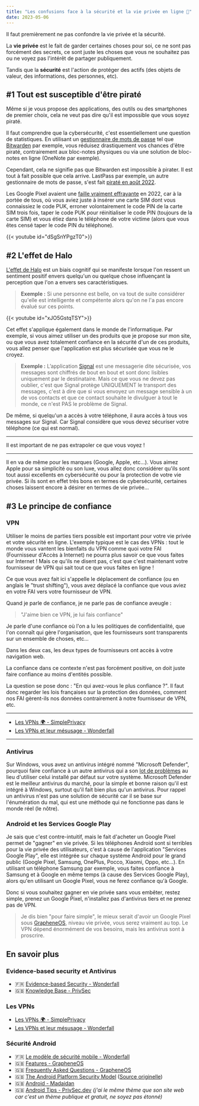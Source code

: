 ```yaml
---
title: "Les confusions face à la sécurité et la vie privée en ligne 🧐️"
date: 2023-05-06
---
```


Il faut premièrement ne pas confondre la vie privée et la sécurité.

La **vie privée** est le fait de garder certaines choses pour soi, ce ne sont pas forcément des secrets, ce sont juste les choses que vous ne souhaitez pas ou ne voyez pas l'intérêt de partager publiquement.

Tandis que la **sécurité** est l'action de protéger des actifs (des objets de valeur, des informations, des personnes, etc).

## #1 Tout est susceptible d'être piraté

Même si je vous propose des applications, des outils ou des smartphones de premier choix, cela ne veut pas dire qu'il est impossible que vous soyez piraté.

Il faut comprendre que la cybersécurité, c'est essentiellement une question de statistiques. En utilisant un [gestionnaire de mots de passe](/basiques/password-managers) tel que [Bitwarden](/fiches/biwarden) par exemple, vous réduisez drastiquement vos chances d'être piraté, contrairement aux bloc-notes physiques ou via une solution de bloc-notes en ligne (OneNote par exemple).

Cependant, cela ne signifie pas que Bitwarden est impossible à pirater. Il est tout à fait possible que cela arrive.
LastPass par exemple, un autre gestionnaire de mots de passe, s'est fait [piraté en août 2022](https://www.theverge.com/2023/2/28/23618353/lastpass-security-breach-disclosure-password-vault-encryption-update).

Les Google Pixel avaient une [faille vraiment effrayante](https://bugs.xdavidhu.me/google/2022/11/10/accidental-70k-google-pixel-lock-screen-bypass/) en 2022, car à la portée de tous, où vous aviez juste à insérer une carte SIM dont vous connaissiez le code PUK, erroner volontairement le code PIN de la carte SIM trois fois, taper le code PUK pour réinitialiser le code PIN (toujours de la carte SIM) et vous étiez dans le téléphone de votre victime (alors que vous êtes censé taper le code PIN du téléphone).

{{< youtube id="dSgSnYPgzT0">}}

## #2 L'effet de Halo

[L'effet de Halo](https://fr.wikipedia.org/wiki/Effet_de_halo) est un biais cognitif qui se manifeste lorsque l'on ressent un sentiment positif envers quelqu'un ou quelque chose influençant la perception que l'on a envers ses caractéristiques.

> **Exemple :** Si une personne est belle, on va tout de suite considérer qu'elle est intelligente et compétente alors qu'on ne l'a pas encore évalué sur ces points.

{{< youtube id="xJO5GstqTSY">}}

Cet effet s'applique également dans le monde de l'informatique.
Par exemple, si vous aimez utiliser un des produits que je propose sur mon site, ou que vous avez totalement confiance en la sécurité d'un de ces produits, vous allez penser que l'application est plus sécurisée que vous ne le croyez.

> **Exemple :** L’application [Signal](/fiches/signal) est une messagerie dite sécurisée, vos messages sont chiffrés de bout en bout et sont donc lisibles uniquement par le destinataire. Mais ce que vous ne devez pas oublier, c'est que Signal protège UNIQUEMENT le transport des messages, c'est à dire que si vous envoyez un message sensible à un de vos contacts et que ce contact souhaite le divulguer à tout le monde, ce n'est PAS le problème de Signal.

De même, si quelqu'un a accès à votre téléphone, il aura accès à tous vos messages sur Signal. Car Signal considère que vous devez sécuriser votre téléphone (ce qui est normal).

---

Il est important de ne pas extrapoler ce que vous voyez !

---

Il en va de même pour les marques (Google, Apple, etc...).
Vous aimez Apple pour sa simplicité ou son luxe, vous allez donc considérer qu'ils sont tout aussi excellents en cybersécurité ou pour la protection de votre vie privée. Si ils sont en effet très bons en termes de cybersécurité, certaines choses laissent encore à désirer en termes de vie privée...

## #3 Le principe de confiance

### VPN

Utiliser le moins de parties tiers possible est important pour votre vie privée et votre sécurité en ligne. L'exemple typique est le cas des VPNs : tout le monde vous vantent les bienfaits du VPN comme quoi votre FAI (Fournisseur d'Accès à Internet) ne pourra plus savoir ce que vous faites sur Internet ! Mais ce qu'ils ne disent pas, c'est que c'est maintenant votre fournisseur de VPN qui sait tout ce que vous faites en ligne !

Ce que vous avez fait ici s'appelle le déplacement de confiance (ou en anglais le "trust shifting"), vous avez déplacé la confiance que vous aviez en votre FAI vers votre fournisseur de VPN.

Quand je parle de confiance, je ne parle pas de confiance aveugle :

> "J'aime bien ce VPN, je lui fais confiance"

Je parle d'une confiance où l'on a lu les politiques de confidentialité, que l'on connaît qui gère l'organisation, que les fournisseurs sont transparents sur un ensemble de choses, etc...

Dans les deux cas, les deux types de fournisseurs ont accès à votre navigation web.

La confiance dans ce contexte n'est pas forcément positive, on doit juste faire confiance au moins d'entités possible.

La question se pose donc : "En qui avez-vous le plus confiance ?". Il faut donc regarder les lois françaises sur la protection des données, comment nos FAI gèrent-ils nos données contrairement à notre fournisseur de VPN, etc.

---

- [Les VPNs 🌍️ - SimplePrivacy](/basiques/vpn/)
- [Les VPNs et leur mésusage - Wonderfall](https://wonderfall.space/vpn-mesusage/)

---

### Antivirus

Sur Windows, vous avez un antivirus intégré nommé "Microsoft Defender", pourquoi faire confiance à un autre antivirus qui a son [lot de problèmes](https://wonderfall.space/windows-hardening/#microsoft-defender-antivirus) au lieu d'utiliser celui installé par défaut sur votre système. Microsoft Defender est le meilleur antivirus du marché, pour la simple et bonne raison qu'il est intégré à Windows, surtout qu'il fait bien plus qu'un antivirus. Pour rappel un antivirus n'est pas une solution de sécurité car il se base sur l'énumération du mal, qui est une méthode qui ne fonctionne pas dans le monde réel (le nôtre).

### Android et les Services Google Play

Je sais que c'est contre-intuitif, mais le fait d'acheter un Google Pixel permet de "gagner" en vie privée. Si les téléphones Android sont si terribles pour la vie privée des utilisateurs, c'est à cause de l'application "Services Google Play", elle est intégrée sur chaque système Android pour le grand public (Google Pixel, Samsung, OnePlus, Pocco, Xiaomi, Oppo, etc...). En utilisant un téléphone Samsung par exemple, vous faites confiance à Samsung et à Google en même temps (à cause des Services Google Play), alors qu'en utilisant un Google Pixel, vous ne ferez confiance qu'à Google.

Donc si vous souhaitez gagner en vie privée sans vous embêter, restez simple, prenez un Google Pixel, n'installez pas d'antivirus tiers et ne prenez pas de VPN.

> Je dis bien "pour faire simple", le mieux serait d'avoir un Google Pixel sous [GrapheneOS](https://grapheneos.org/), niveau vie privée, vous serez vraiment au top. Le VPN dépend énormément de vos besoins, mais les antivirus sont à proscrire.

## En savoir plus

### Evidence-based security et Antivirus

- 🇫🇷️ [Evidence-based Security - Wonderfall](https://wonderfall.space/evidence-based-security/)
- 🇬🇧️ [Knowledge Base - PrivSec](https://privsec.dev/posts/knowledge/)

### Les VPNs

- [Les VPNs 🌍️ - SimplePrivacy](/basiques/vpn/)
- [Les VPNs et leur mésusage - Wonderfall](https://wonderfall.space/vpn-mesusage/)

### Sécurité Android

- 🇫🇷️ [Le modèle de sécurité mobile - Wonderfall](https://wonderfall.space/modele-securite-mobile/)
- 🇬🇧️ [Features - GrapheneOS](https://grapheneos.org/features)
- 🇬🇧️ [Frequently Asked Questions - GrapheneOS](https://grapheneos.org/faq)
- 🇬🇧️ [The Android Platform Security Model](/assets/android-platform-security-model.pdf) ([Source originelle](https://dl.acm.org/doi/pdf/10.1145/344860))
- 🇬🇧️ [Android - Madaidan](https://madaidans-insecurities.github.io/android.html)
- 🇬🇧️ [Android Tips - PrivSec.dev](https://privsec.dev/posts/android/android-tips/) *(j'ai le même thème que son site web car c'est un thème publique et gratuit, ne soyez pas étonné)*

